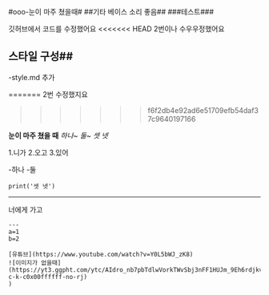 #ooo-눈이 마주 쳤을때#
##기타 베이스 소리 좋음##
###테스트###

깃허브에서 코드를 수정했어요
<<<<<<< HEAD
2번이나 수우우정했어요
## 스타일 구성##
-style.md 추가

=======
2번 수정했지요
>>>>>>> f6f2db4e92ad6e51709efb54daf37c9640197166

**눈이 마주 쳤을 때**
*하나~ 둘~ 셋 넷*

1.니가
2.오고
3.있어

-하나
-둘

`print('셋 넷')`

---
너에게
가고
~~~있어~~~
---
a=1
b=2

[유튜브](https://www.youtube.com/watch?v=Y0L5bWJ_zK8)
![이미지가 없을때](https://yt3.ggpht.com/ytc/AIdro_nb7pbTdlwVorkTWvSbj3nFF1HUJm_9Eh6rdjkvjuoEuLM=s48-c-k-c0x00ffffff-no-rj)
)

